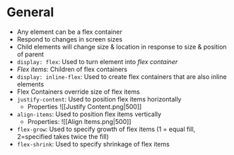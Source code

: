 # General
- Any element can be a flex container
- Respond to changes in screen sizes
- Child elements will change size & location in response to size & position of parent
- `display: flex`: Used to turn element into *flex container*
- *Flex items*: Children of flex containers
- `display: inline-flex`: Used to create flex containers that are also inline elements
- Flex Containers override size of flex items
- `justify-content`: Used to position flex items horizontally
	- Properties
	![[Justify Content.png|500]]
- `align-items`: Used to position flex items vertically
	- Properties:
	![[Align Items.png|500]]
- `flex-grow`: Used to specify growth of flex items (1 = equal fill, 2=specified takes twice the fill)
- `flex-shrink`: Used to specify shrinkage of flex items